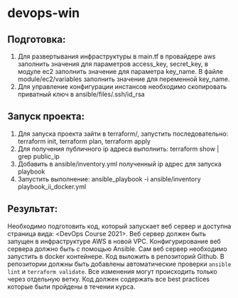 # devops-win

## Подготовка:

1. Для развертывания инфраструктуры в main.tf в провайдере aws заполнить значения для параметров access_key, secret_key, в модуле ec2 заполнить значение для параметра key_name. В файле module/ec2/variables заполнить значение для переменной key_name.
2. Для управление конфигурации инстансов необходимо скопировать приватный ключ в ansible/files/.ssh/id_rsa

 ## Запуск проекта:
1. Для запуска проекта зайти в terraform/, запустить последовательно: terraform init, terraform plan, terraform apply
2. Для получения публичного ip адреса выполнить: terraform show | grep public_ip
3. Добавить в ansible/inventory.yml полученный ip адрес для запуска playbook
4. Запустить выполнение: ansible_playbook -i ansible/inventory playbook_ii_docker.yml   

## Результат:
Необходимо подготовить код, который запускает веб сервер и доступна страница вида: <DevOps Course 2021>. Веб сервер должен быть запущен в инфраструктуре AWS в новой VPC. 
Конфигурирование веб сервера должно быть с помощью Ansible. Сам веб сервер необходимо запустить в docker контейнере. Код выложить в репозиторий Github. В репозитории должны быть добавлены автоматические проверки `ansible lint` и `terraform validate`. Все изменения могут происходить только через отдельную ветку. Код должен содержать все best practices которые были пройдены в течении курса.
